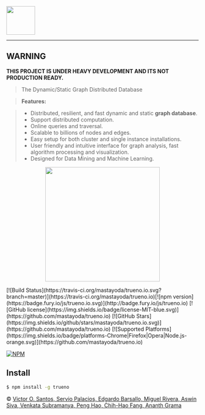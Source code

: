 <p align="left">
  <img height="75" src="https://raw.githubusercontent.com/TruenoDB/trueno/master/assets/images/truenoDB.png">
</p>

----------

## WARNING
<b>THIS PROJECT IS UNDER HEAVY DEVELOPMENT AND ITS NOT PRODUCTION READY.</b>

>The Dynamic/Static Graph Distributed Database

> **Features:**

> - Distributed, resilient, and fast dynamic and static **graph database**.
> - Support distributed computation.
> - Online queries and traversal.
> - Scalable to billions of nodes and edges.
> - Easy setup for both cluster and single instance installations.
> - User friendly and intuitive interface for graph analysis, fast algorithm processing and visualization.
> - Designed for Data Mining and Machine Learning.

<p align="center">
  <img height="300" src="https://raw.githubusercontent.com/TruenoDB/trueno/dev/assets/images/logo_medium.png">
</p>
[![Build Status](https://travis-ci.org/mastayoda/trueno.io.svg?branch=master)](https://travis-ci.org/mastayoda/trueno.io)[![npm version](https://badge.fury.io/js/trueno.io.svg)](http://badge.fury.io/js/trueno.io) [![GitHub license](https://img.shields.io/badge/license-MIT-blue.svg)](https://github.com/mastayoda/trueno.io) [![GitHub Stars](https://img.shields.io/github/stars/mastayoda/trueno.io.svg)](https://github.com/mastayoda/trueno.io) [![Supported Platforms](https://img.shields.io/badge/platforms-Chrome|Firefox|Opera|Node.js-orange.svg)](https://github.com/mastayoda/trueno.io)

[![NPM](https://nodei.co/npm/trueno.io.png?downloads=true&downloadRank=true&stars=true)](https://nodei.co/npm/trueno.io/)

## Install

```sh
$ npm install -g trueno
```


 © [Victor O. Santos, Servio Palacios, Edgardo Barsallo, Miguel Rivera, Aswin Siva, Venkata Subramanya, Peng Hao, Chih-Hao Fang, Ananth Grama](https://github.com/TruenoDB)
